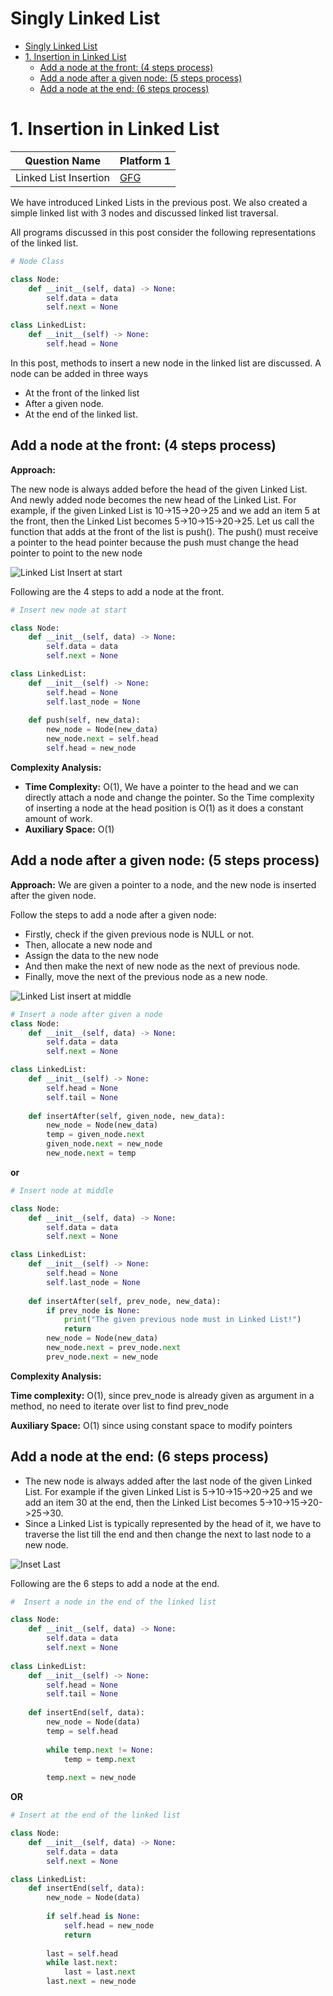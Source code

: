 # Singly Linked List

- [Singly Linked List](#singly-linked-list)
- [1. Insertion in Linked List](#1-insertion-in-linked-list)
  - [Add a node at the front: (4 steps process)](#add-a-node-at-the-front-4-steps-process)
  - [Add a node after a given node: (5 steps process)](#add-a-node-after-a-given-node-5-steps-process)
  - [Add a node at the end: (6 steps process)](#add-a-node-at-the-end-6-steps-process)


# 1. Insertion in Linked List

|Question Name|Platform 1|
|---|---|
|Linked List Insertion|[GFG](https://practice.geeksforgeeks.org/problems/linked-list-insertion-1587115620/1?utm_source=gfg&utm_medium=article&utm_campaign=bottom_sticky_on_article)|

We have introduced Linked Lists in the previous post. We also created a simple linked list with 3 nodes and discussed linked list traversal.

All programs discussed in this post consider the following representations of the linked list. 

```py
# Node Class

class Node:
    def __init__(self, data) -> None:
        self.data = data
        self.next = None

class LinkedList:
    def __init__(self) -> None:
        self.head = None
```

In this post, methods to insert a new node in the linked list are discussed. A node can be added in three ways 

- At the front of the linked list  
- After a given node. 
- At the end of the linked list.

## Add a node at the front: (4 steps process) 

__Approach:__ 

The new node is always added before the head of the given Linked List. And newly added node becomes the new head of the Linked List. For example, if the given Linked List is 10->15->20->25 and we add an item 5 at the front, then the Linked List becomes 5->10->15->20->25. Let us call the function that adds at the front of the list is push(). The push() must receive a pointer to the head pointer because the push must change the head pointer to point to the new node

![Linked List Insert at start](../images/Linkedlist_insert_at_start.png)

Following are the 4 steps to add a node at the front.

```py
# Insert new node at start

class Node:
    def __init__(self, data) -> None:
        self.data = data
        self.next = None

class LinkedList:
    def __init__(self) -> None:
        self.head = None
        self.last_node = None
        
    def push(self, new_data):
        new_node = Node(new_data)
        new_node.next = self.head
        self.head = new_node
```

__Complexity Analysis:__

- __Time Complexity:__ O(1), We have a pointer to the head and we can directly attach a node and change the pointer. So the Time complexity of inserting a node at the head position is O(1) as it does a constant amount of work.
- __Auxiliary Space:__ O(1)

## Add a node after a given node: (5 steps process) 

__Approach:__ We are given a pointer to a node, and the new node is inserted after the given node.

Follow the steps to add a node after a given node:

- Firstly, check if the given previous node is NULL or not.
- Then, allocate a new node and
- Assign the data to the new node
- And then make the next of new node as the next of previous node. 
- Finally, move the next of the previous node as a new node.

![Linked List insert at middle](../images/Linkedlist_insert_middle.png)

```py
# Insert a node after given a node
class Node:
    def __init__(self, data) -> None:
        self.data = data
        self.next = None

class LinkedList:
    def __init__(self) -> None:
        self.head = None
        self.tail = None
    
    def insertAfter(self, given_node, new_data):
        new_node = Node(new_data)
        temp = given_node.next
        given_node.next = new_node
        new_node.next = temp

```

__or__

```py
# Insert node at middle

class Node:
    def __init__(self, data) -> None:
        self.data = data
        self.next = None

class LinkedList:
    def __init__(self) -> None:
        self.head = None
        self.last_node = None
    
    def insertAfter(self, prev_node, new_data):
        if prev_node is None:
            print("The given previous node must in Linked List!")
            return
        new_node = Node(new_data)
        new_node.next = prev_node.next
        prev_node.next = new_node
```

__Complexity Analysis:__

__Time complexity:__ O(1), since prev_node is already given as argument in a method, no need to iterate over list to find prev_node

__Auxiliary Space:__ O(1) since using constant space to modify pointers

## Add a node at the end: (6 steps process) 

- The new node is always added after the last node of the given Linked List. For example if the given Linked List is 5->10->15->20->25 and we add an item 30 at the end, then the Linked List becomes 5->10->15->20->25->30. 
- Since a Linked List is typically represented by the head of it, we have to traverse the list till the end and then change the next to last node to a new node.

![Inset Last](../images/Linkedlist_insert_last.png)

Following are the 6 steps to add a node at the end.

```py
#  Insert a node in the end of the linked list

class Node:
    def __init__(self, data) -> None:
        self.data = data
        self.next = None
    
class LinkedList:
    def __init__(self) -> None:
        self.head = None
        self.tail = None
    
    def insertEnd(self, data):
        new_node = Node(data)
        temp = self.head
        
        while temp.next != None:
            temp = temp.next
        
        temp.next = new_node
```

__OR__

```py
# Insert at the end of the linked list

class Node:
    def __init__(self, data) -> None:
        self.data = data
        self.next = None

class LinkedList:
    def insertEnd(self, data):
        new_node = Node(data)
        
        if self.head is None:
            self.head = new_node
            return
        
        last = self.head
        while last.next:
            last = last.next
        last.next = new_node
```




